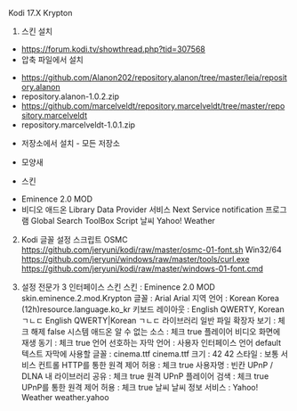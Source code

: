 Kodi 17.X Krypton

1. 스킨 설치
* https://forum.kodi.tv/showthread.php?tid=307568
* 압축 파일에서 설치
- https://github.com/Alanon202/repository.alanon/tree/master/leia/repository.alanon
- repository.alanon-1.0.2.zip
- https://github.com/marcelveldt/repository.marcelveldt/tree/master/repository.marcelveldt
- repository.marcelveldt-1.0.1.zip
* 저장소에서 설치 - 모든 저장소
- 모양새
+ 스킨
 - Eminence 2.0 MOD
- 비디오 애드온
		Library Data Provider
	서비스
		Next Service notification
	프로그램
		Global Search
		ToolBox Script
	날씨
	Yahoo! Weather

02. Kodi 글꼴 설정 스크립트
OSMC
	https://github.com/jeryuni/kodi/raw/master/osmc-01-font.sh
Win32/64
	https://github.com/jeryuni/windows/raw/master/tools/curl.exe
	https://github.com/jeryuni/kodi/raw/master/windows-01-font.cmd

03. 설정
전문가
<general><settinglevel>3</settinglevel></general>
인터페이스
	스킨
		스킨 : Eminence 2.0 MOD
		<lookandfeel><skin>skin.eminence.2.mod.Krypton</skin></lookandfeel>
		글꼴 : Arial
		<lookandfeel><font>Arial</font></lookandfeel>
	지역
		언어 : Korean
		<locale><country>Korea (12h)</country><language>resource.language.ko_kr</language></locale>
		키보드 레이아웃 : English QWERTY, Korean ㄱㄴㄷ
		<locale><keyboardlayouts>English QWERTY|Korean ㄱㄴㄷ</keyboardlayouts></locale>
라이브러리
	일반
		파일 확장자 보기 : 체크 해제
		<filelists><showextensions>false</showextensions></filelists>
시스템
	애드온
		알 수 없는 소스 : 체크
		<addons><unknownsources>true</unknownsources></addons>
플레이어
	비디오
		화면에 재생 동기 : 체크
		<videoplayer><usedisplayasclock>true</usedisplayasclock></videoplayer>
	언어
		선호하는 자막 언어 : 사용자 인터페이스 언어
		<locale><subtitlelanguage>default</subtitlelanguage></locale>
		텍스트 자막에 사용할 글꼴 : cinema.ttf
		<subtitles><font>cinema.ttf</font></subtitles>
		크기 : 42
		<subtitles><height>42</height></subtitles>
		스타일 : 보통
		<subtitles><style>0</style></subtitles>
서비스
	컨트롤
		HTTP를 통한 원격 제어 허용 : 체크
		<services><webserver>true</webserver></services>
		사용자명 : 빈칸
		<services><webserverusername></webserverusername></services>
	UPnP / DLNA
		내 라이브러리 공유 : 체크
		<services><upnpserver>true</upnpserver></services>
		원격 UPnP 플레이어 검색 : 체크
		<services><upnpcontroller>true</upnpcontroller></services>
		UPnP를 통한 원격 제어 허용 : 체크
		<services><upnprenderer>true</upnprenderer></services>
	날씨
		날씨 정보 서비스 : Yahoo! Weather
		<weather><addon>weather.yahoo</addon></weather>
